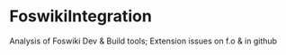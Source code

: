 # FoswikiIntegration
Analysis of Foswiki Dev &amp; Build tools; Extension issues on f.o &amp; in github
